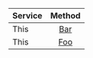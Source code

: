 | Service | Method |
| - |:-:|
This | [Bar](/docs/This/BarAnotherEndpoint.svg) 
This | [Foo](/docs/This/FoothisEndpoint.svg) 
